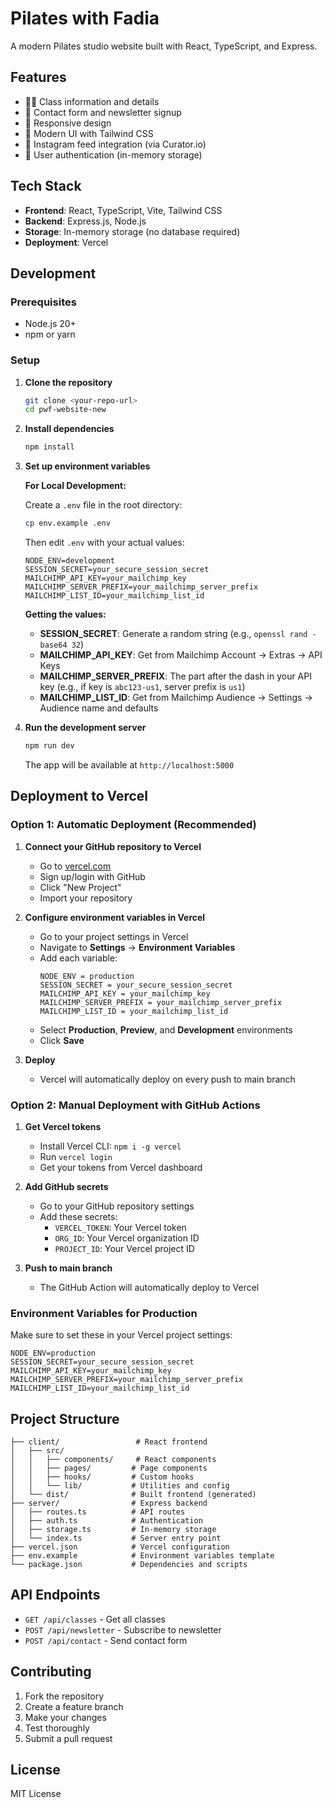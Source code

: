 # Pilates with Fadia

A modern Pilates studio website built with React, TypeScript, and Express.

## Features

- 🧘‍♀️ Class information and details
- 📧 Contact form and newsletter signup
- 📱 Responsive design
- 🎨 Modern UI with Tailwind CSS
- 📸 Instagram feed integration (via Curator.io)
- 🔐 User authentication (in-memory storage)

## Tech Stack

- **Frontend**: React, TypeScript, Vite, Tailwind CSS
- **Backend**: Express.js, Node.js
- **Storage**: In-memory storage (no database required)
- **Deployment**: Vercel

## Development

### Prerequisites

- Node.js 20+
- npm or yarn

### Setup

1. **Clone the repository**
   ```bash
   git clone <your-repo-url>
   cd pwf-website-new
   ```

2. **Install dependencies**
   ```bash
   npm install
   ```

3. **Set up environment variables**

   **For Local Development:**
   
   Create a `.env` file in the root directory:
   ```bash
   cp env.example .env
   ```
   
   Then edit `.env` with your actual values:
   ```env
   NODE_ENV=development
   SESSION_SECRET=your_secure_session_secret
   MAILCHIMP_API_KEY=your_mailchimp_key
   MAILCHIMP_SERVER_PREFIX=your_mailchimp_server_prefix
   MAILCHIMP_LIST_ID=your_mailchimp_list_id
   ```

   **Getting the values:**
   
   - **SESSION_SECRET**: Generate a random string (e.g., `openssl rand -base64 32`)
   - **MAILCHIMP_API_KEY**: Get from Mailchimp Account → Extras → API Keys
   - **MAILCHIMP_SERVER_PREFIX**: The part after the dash in your API key (e.g., if key is `abc123-us1`, server prefix is `us1`)
   - **MAILCHIMP_LIST_ID**: Get from Mailchimp Audience → Settings → Audience name and defaults

4. **Run the development server**
   ```bash
   npm run dev
   ```

   The app will be available at `http://localhost:5000`

## Deployment to Vercel

### Option 1: Automatic Deployment (Recommended)

1. **Connect your GitHub repository to Vercel**
   - Go to [vercel.com](https://vercel.com)
   - Sign up/login with GitHub
   - Click "New Project"
   - Import your repository

2. **Configure environment variables in Vercel**
   - Go to your project settings in Vercel
   - Navigate to **Settings** → **Environment Variables**
   - Add each variable:
     ```
     NODE_ENV = production
     SESSION_SECRET = your_secure_session_secret
     MAILCHIMP_API_KEY = your_mailchimp_key
     MAILCHIMP_SERVER_PREFIX = your_mailchimp_server_prefix
     MAILCHIMP_LIST_ID = your_mailchimp_list_id
     ```
   - Select **Production**, **Preview**, and **Development** environments
   - Click **Save**

3. **Deploy**
   - Vercel will automatically deploy on every push to main branch

### Option 2: Manual Deployment with GitHub Actions

1. **Get Vercel tokens**
   - Install Vercel CLI: `npm i -g vercel`
   - Run `vercel login`
   - Get your tokens from Vercel dashboard

2. **Add GitHub secrets**
   - Go to your GitHub repository settings
   - Add these secrets:
     - `VERCEL_TOKEN`: Your Vercel token
     - `ORG_ID`: Your Vercel organization ID
     - `PROJECT_ID`: Your Vercel project ID

3. **Push to main branch**
   - The GitHub Action will automatically deploy to Vercel

### Environment Variables for Production

Make sure to set these in your Vercel project settings:

```env
NODE_ENV=production
SESSION_SECRET=your_secure_session_secret
MAILCHIMP_API_KEY=your_mailchimp_key
MAILCHIMP_SERVER_PREFIX=your_mailchimp_server_prefix
MAILCHIMP_LIST_ID=your_mailchimp_list_id
```

## Project Structure

```
├── client/                 # React frontend
│   ├── src/
│   │   ├── components/     # React components
│   │   ├── pages/         # Page components
│   │   ├── hooks/         # Custom hooks
│   │   └── lib/           # Utilities and config
│   └── dist/              # Built frontend (generated)
├── server/                # Express backend
│   ├── routes.ts          # API routes
│   ├── auth.ts            # Authentication
│   ├── storage.ts         # In-memory storage
│   └── index.ts           # Server entry point
├── vercel.json            # Vercel configuration
├── env.example            # Environment variables template
└── package.json           # Dependencies and scripts
```

## API Endpoints

- `GET /api/classes` - Get all classes
- `POST /api/newsletter` - Subscribe to newsletter
- `POST /api/contact` - Send contact form

## Contributing

1. Fork the repository
2. Create a feature branch
3. Make your changes
4. Test thoroughly
5. Submit a pull request

## License

MIT License 